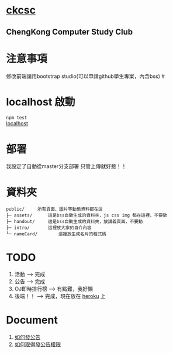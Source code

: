 # [ckcsc](https://ckcsc.herokuapp.com) #
## ChengKong Computer Study Club ##

# 注意事項 #
修改前端請用bootstrap studio(可以申請github學生專案，內含bss) #

# localhost 啟動 #
`npm test`  
[localhost](http://localhost:3000)  

# 部署 #
我設定了自動從master分支部署
只管上傳就好惹！！

# 資料夾 #
```
public/		所有頁面、圖片等動態資料都在這
├─ assets/		這是bss自動生成的資料夾，js css img 都在這裡，不要動
├─ handout/		這是bss自動生成的資料夾，放講義頁面，不要動
├─ intro/		這裡放大家的自介內容
└─ nameCard/		這裡放生成名片的程式碼
 ```
# TODO #
1. 活動 --> 完成
2. 公告 --> 完成
3. OJ即時排行榜 --> 有點難，我好懶
4. 後端！！ --> 完成，現在放在 [heroku](https://ckcsc.herokuapp.com) 上

# Document #
1. [如何發公告](https://github.com/ckcsc-32nd/ckcsc/blob/master/doc/announce.md)  
2. [如何取得發公告權限](https://github.com/ckcsc-32nd/ckcsc/blob/master/doc/access.md)  
